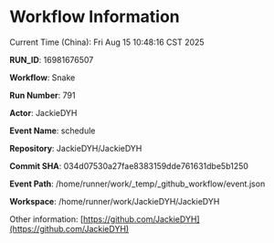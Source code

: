 # Workflow Information

Current Time (China): Fri Aug 15 10:48:16 CST 2025  

**RUN_ID**: 16981676507  

**Workflow**: Snake  

**Run Number**: 791  

**Actor**: JackieDYH  

**Event Name**: schedule  

**Repository**: JackieDYH/JackieDYH  

**Commit SHA**: 034d07530a27fae8383159dde761631dbe5b1250  

**Event Path**: /home/runner/work/_temp/_github_workflow/event.json  

**Workspace**: /home/runner/work/JackieDYH/JackieDYH  

Other information: [https://github.com/JackieDYH](https://github.com/JackieDYH)
